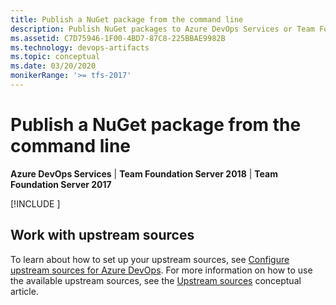 ```yaml
---
title: Publish a NuGet package from the command line
description: Publish NuGet packages to Azure DevOps Services or Team Foundation Server from the command line
ms.assetid: C7D75946-1F00-4BD7-87C8-225BBAE9982B
ms.technology: devops-artifacts
ms.topic: conceptual
ms.date: 03/20/2020
monikerRange: '>= tfs-2017'
---
```


# Publish a NuGet package from the command line

**Azure DevOps Services** | **Team Foundation Server 2018** | **Team Foundation Server 2017**

[!INCLUDE [](../includes/nuget/publish.md)]

## Work with upstream sources
To learn about how to set up your upstream sources, see [Configure upstream sources for Azure DevOps](../how-to/set-up-upstream-sources.md). For more information on how to use the available upstream sources, see the [Upstream sources](../concepts/upstream-sources.md) conceptual article.

